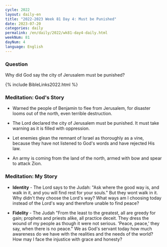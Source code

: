 ```yaml
---
cycle: 2022
layout: daily-en
title: "2022-2023 Week 81 Day 4: Must be Punished"
date: 2023-07-20
categories: daily
permalink: /en/daily/2022/wk81-day4-daily.html
weekNum: 81
dayNum: 4
language: English
---
```


### Question     
Why did God say the city of Jerusalem must be punished?

{% include BibleLinks2022.html %} 

### Meditation: God's Story   
+ Warned the people of Benjamin to flee from Jerusalem, for disaster looms out of the north, even terrible destruction. 

+ The Lord declared the city of Jerusalem must be punished. It must take warning as it is filled with oppression. 

+ Let enemies glean the remnant of Israel as thoroughly as a vine, because they have not listened to God's words and have rejected His law. 

+ An army is coming from the land of the north, armed with bow and spear to attack Zion. 

### Meditation: My Story   
+ **Identity** - The Lord says to the Judah: "Ask where the good way is, and walk in it, and you will find rest for your souls." But they wont walk in it. Why didn't they choose the Lord's way? What ways am I choosing today instead of the Lord's way and therefore unable to find peace? 

+ **Fidelity** - The Judah "From the least to the greatest, all are greedy for gain; prophets and priests alike, all practice deceit. They dress the wound of my people as though it were not serious. 'Peace, peace,' they say, when there is no peace." We as God's servant today how much awareness do we have with the realities and the needs of the world? How may I face the injustice with grace and honesty?
